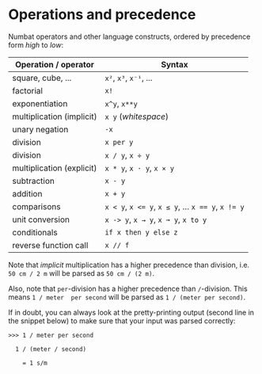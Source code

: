 # Operations and precedence

Numbat operators and other language constructs, ordered by precedence form *high* to *low*:

| Operation / operator      | Syntax                               |
| ------------------------- | ------------------------------------ |
| square, cube, ...         | `x²`, `x³`, `x⁻¹`, ...               |
| factorial                 | `x!`                                 |
| exponentiation            | `x^y`, `x**y`                        |
| multiplication (implicit) | `x y` (*whitespace*)                 |
| unary negation            | `-x`                                 |
| division                  | `x per y`                            |
| division                  | `x / y`, `x ÷ y`                     |
| multiplication (explicit) | `x * y`, `x · y`, `x × y`            |
| subtraction               | `x - y`                              |
| addition                  | `x + y`                              |
| comparisons               | `x < y`, `x <= y`, `x ≤ y`, … `x == y`, `x != y` |
| unit conversion           | `x -> y`, `x → y`, `x ➞ y`, `x to y` |
| conditionals              | `if x then y else z`                 |
| reverse function call     | `x // f`                             |

Note that *implicit* multiplication has a higher precedence than division, i.e. `50 cm / 2 m` will be parsed as `50 cm / (2 m)`.

Also, note that `per`-division has a higher precedence than `/`-division. This means `1 / meter  per second` will be parsed as `1 / (meter per second)`.

If in doubt, you can always look at the pretty-printing output (second line in the snippet below)
to make sure that your input was parsed correctly:
``` numbat
>>> 1 / meter per second

  1 / (meter / second)

    = 1 s/m
```
